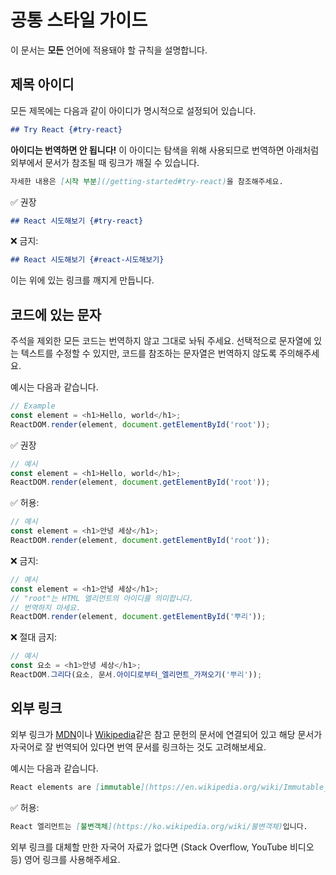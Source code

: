 # 공통 스타일 가이드

이 문서는 **모든** 언어에 적용돼야 할 규칙을 설명합니다.

## 제목 아이디

모든 제목에는 다음과 같이 아이디가 명시적으로 설정되어 있습니다.

```md
## Try React {#try-react}
```

**아이디는 번역하면 안 됩니다!** 이 아이디는 탐색을 위해 사용되므로 번역하면 아래처럼 외부에서 문서가 참조될 때 링크가 깨질 수 있습니다.

```md
자세한 내용은 [시작 부분](/getting-started#try-react)을 참조해주세요.
```

✅ 권장

```md
## React 시도해보기 {#try-react}
```

❌ 금지:

```md
## React 시도해보기 {#react-시도해보기}
```

이는 위에 있는 링크를 깨지게 만듭니다.

## 코드에 있는 문자

주석을 제외한 모든 코드는 번역하지 않고 그대로 놔둬 주세요. 선택적으로 문자열에 있는 텍스트를 수정할 수 있지만, 코드를 참조하는 문자열은 번역하지 않도록 주의해주세요.

예시는 다음과 같습니다.
```js
// Example
const element = <h1>Hello, world</h1>;
ReactDOM.render(element, document.getElementById('root'));
```

✅ 권장

```js
// 예시
const element = <h1>Hello, world</h1>;
ReactDOM.render(element, document.getElementById('root'));
```

✅ 허용:

```js
// 예시
const element = <h1>안녕 세상</h1>;
ReactDOM.render(element, document.getElementById('root'));
```

❌ 금지:

```js
// 예시
const element = <h1>안녕 세상</h1>;
// "root"는 HTML 엘리먼트의 아이디를 의미합니다.
// 번역하지 마세요.
ReactDOM.render(element, document.getElementById('뿌리'));
```

❌ 절대 금지:

```js
// 예시
const 요소 = <h1>안녕 세상</h1>;
ReactDOM.그리다(요소, 문서.아이디로부터_엘리먼트_가져오기('뿌리'));
```

## 외부 링크

외부 링크가 [MDN]이나 [Wikipedia]같은 참고 문헌의 문서에 연결되어 있고 해당 문서가 자국어로 잘 번역되어 있다면 번역 문서를 링크하는 것도 고려해보세요.

[MDN]: https://developer.mozilla.org/en-US/
[Wikipedia]: https://en.wikipedia.org/wiki/Main_Page

예시는 다음과 같습니다.

```md
React elements are [immutable](https://en.wikipedia.org/wiki/Immutable_object).
```

✅ 허용:

```md
React 엘리먼트는 [불변객체](https://ko.wikipedia.org/wiki/불변객체)입니다.
```

외부 링크를 대체할 만한 자국어 자료가 없다면 (Stack Overflow, YouTube 비디오 등) 영어 링크를 사용해주세요.
